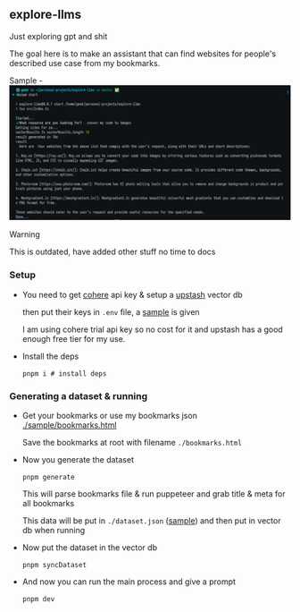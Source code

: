 ## explore-llms

Just exploring gpt and shit

The goal here is to make an assistant that can find websites for people's described use case from my bookmarks.

Sample -
![Sample prompt](sample/sample.png)

> [!WARNING]
> This is outdated, have added other stuff no time to docs

### Setup

- You need to get [cohere](https://cohere.com/) api key & setup a [upstash](https://upstash.com/) vector db

  then put their keys in `.env` file, a [sample](sample.env) is given

  I am using cohere trial api key so no cost for it and upstash has a good enough free tier for my use.

- Install the deps

  ```
  pnpm i # install deps
  ```

### Generating a dataset & running

- Get your bookmarks or use my bookmarks json [./sample/bookmarks.html](sample/bookmarks.html)

  Save the bookmarks at root with filename `./bookmarks.html`

- Now you generate the dataset

  ```
  pnpm generate
  ```

  This will parse bookmarks file & run puppeteer and grab title & meta for all bookmarks

  This data will be put in `./dataset.json` ([sample](sample/dataset.json)) and then put in vector db when running

- Now put the dataset in the vector db

  ```
  pnpm syncDataset
  ```

- And now you can run the main process and give a prompt
  ```
  pnpm dev
  ```
